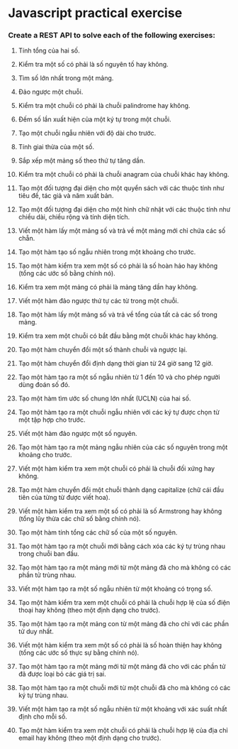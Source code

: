 # Javascript practical exercise

### Create a REST API to solve each of the following exercises:

1. Tính tổng của hai số.

2. Kiểm tra một số có phải là số nguyên tố hay không.

3. Tìm số lớn nhất trong một mảng.

4. Đảo ngược một chuỗi.

5. Kiểm tra một chuỗi có phải là chuỗi palindrome hay không.

6. Đếm số lần xuất hiện của một ký tự trong một chuỗi.

7. Tạo một chuỗi ngẫu nhiên với độ dài cho trước.

8. Tính giai thừa của một số.

9. Sắp xếp một mảng số theo thứ tự tăng dần.

10. Kiểm tra một chuỗi có phải là chuỗi anagram của chuỗi khác hay không.

11. Tạo một đối tượng đại diện cho một quyển sách với các thuộc tính như tiêu đề, tác giả và năm xuất bản.

12. Tạo một đối tượng đại diện cho một hình chữ nhật với các thuộc tính như chiều dài, chiều rộng và tính diện tích.

13. Viết một hàm lấy một mảng số và trả về một mảng mới chỉ chứa các số chẵn.

14. Tạo một hàm tạo số ngẫu nhiên trong một khoảng cho trước.

15. Tạo một hàm kiểm tra xem một số có phải là số hoàn hảo hay không (tổng các ước số bằng chính nó).

16. Kiểm tra xem một mảng có phải là mảng tăng dần hay không.

17. Viết một hàm đảo ngược thứ tự các từ trong một chuỗi.

18. Tạo một hàm lấy một mảng số và trả về tổng của tất cả các số trong mảng.

19. Kiểm tra xem một chuỗi có bắt đầu bằng một chuỗi khác hay không.

20. Tạo một hàm chuyển đổi một số thành chuỗi và ngược lại.

21. Tạo một hàm chuyển đổi định dạng thời gian từ 24 giờ sang 12 giờ.

22. Tạo một hàm tạo ra một số ngẫu nhiên từ 1 đến 10 và cho phép người dùng đoán số đó.

23. Tạo một hàm tìm ước số chung lớn nhất (UCLN) của hai số.

24. Tạo một hàm tạo ra một chuỗi ngẫu nhiên với các ký tự được chọn từ một tập hợp cho trước.

25. Viết một hàm đảo ngược một số nguyên.

26. Tạo một hàm tạo ra một mảng ngẫu nhiên của các số nguyên trong một khoảng cho trước.

27. Viết một hàm kiểm tra xem một chuỗi có phải là chuỗi đối xứng hay không.

28. Tạo một hàm chuyển đổi một chuỗi thành dạng capitalize (chữ cái đầu tiên của từng từ được viết hoa).

29. Viết một hàm kiểm tra xem một số có phải là số Armstrong hay không (tổng lũy thừa các chữ số bằng chính nó).

30. Tạo một hàm tính tổng các chữ số của một số nguyên.

31. Tạo một hàm tạo ra một chuỗi mới bằng cách xóa các ký tự trùng nhau trong chuỗi ban đầu.

32. Tạo một hàm tạo ra một mảng mới từ một mảng đã cho mà không có các phần tử trùng nhau.

33. Viết một hàm tạo ra một số ngẫu nhiên từ một khoảng có trọng số.

34. Tạo một hàm kiểm tra xem một chuỗi có phải là chuỗi hợp lệ của số điện thoại hay không (theo một định dạng cho trước).

35. Tạo một hàm tạo ra một mảng con từ một mảng đã cho chỉ với các phần tử duy nhất.

36. Viết một hàm kiểm tra xem một số có phải là số hoàn thiện hay không (tổng các ước số thực sự bằng chính nó).

37. Tạo một hàm tạo ra một mảng mới từ một mảng đã cho với các phần tử đã được loại bỏ các giá trị sai.

38. Tạo một hàm tạo ra một chuỗi mới từ một chuỗi đã cho mà không có các ký tự trùng nhau.

39. Viết một hàm tạo ra một số ngẫu nhiên từ một khoảng với xác suất nhất định cho mỗi số.

40. Tạo một hàm kiểm tra xem một chuỗi có phải là chuỗi hợp lệ của địa chỉ email hay không (theo một định dạng cho trước).
